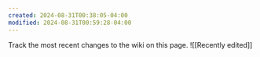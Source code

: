 ```yaml
---
created: 2024-08-31T00:38:05-04:00
modified: 2024-08-31T00:59:28-04:00
---
```

Track the most recent changes to the wiki on this page.
![[Recently edited]]